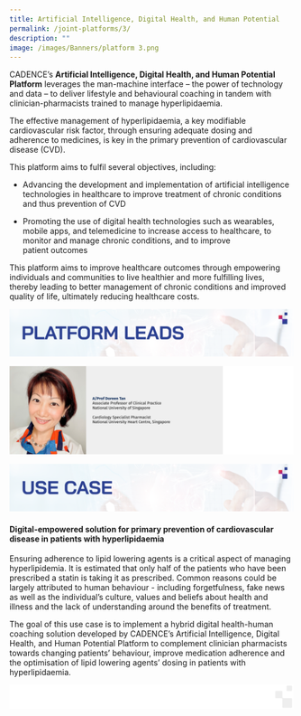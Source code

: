 ```yaml
---
title: Artificial Intelligence, Digital Health, and Human Potential
permalink: /joint-platforms/3/
description: ""
image: /images/Banners/platform 3.png
---
```

CADENCE’s **Artificial Intelligence, Digital Health, and Human Potential Platform** leverages the man-machine interface – the power of technology and data – to deliver lifestyle and behavioural coaching in tandem with clinician-pharmacists trained to manage hyperlipidaemia. 

The effective management of hyperlipidaemia, a key modifiable cardiovascular risk factor, through ensuring adequate dosing and adherence to medicines, is key in the primary prevention of cardiovascular disease (CVD).

This platform aims to fulfil several objectives, including: 

*   Advancing the development and implementation of artificial intelligence technologies in healthcare to improve treatment of chronic conditions and thus prevention of CVD
    
*   Promoting the use of digital health technologies such as wearables, mobile apps, and telemedicine to increase access to healthcare, to monitor and manage chronic conditions, and to improve patient outcomes
    
This platform aims to improve healthcare outcomes through empowering individuals and communities to live healthier and more fulfilling lives, thereby leading to better management of chronic conditions and improved quality of life, ultimately reducing healthcare costs.

![](/images/Banners/platform%203%20-%20platform%20leads.png)

![](/images/01_Leadership/02_Executive%20Committee/cadence%20-%2008.png)

![](/images/Banners/platform%203%20-%20use%20case.png)
#### **Digital-empowered solution for primary prevention of cardiovascular disease in patients with hyperlipidaemia**

Ensuring adherence to lipid lowering agents is a critical aspect of managing hyperlipidemia. It is estimated that only half of the patients who have been prescribed a statin is taking it as prescribed. Common reasons could be largely attributed to human behaviour - including forgetfulness, fake news as well as the individual’s culture, values and beliefs about health and illness and the lack of understanding around the benefits of treatment. 

The goal of this use case is to implement a hybrid digital health-human coaching solution developed by CADENCE’s Artificial Intelligence, Digital Health, and Human Potential Platform to complement clinician pharmacists towards changing patients’ behaviour, improve medication adherence and the optimisation of lipid lowering agents’ dosing in patients with hyperlipidaemia.

![](/images/Banners/page%20footer%203.png)